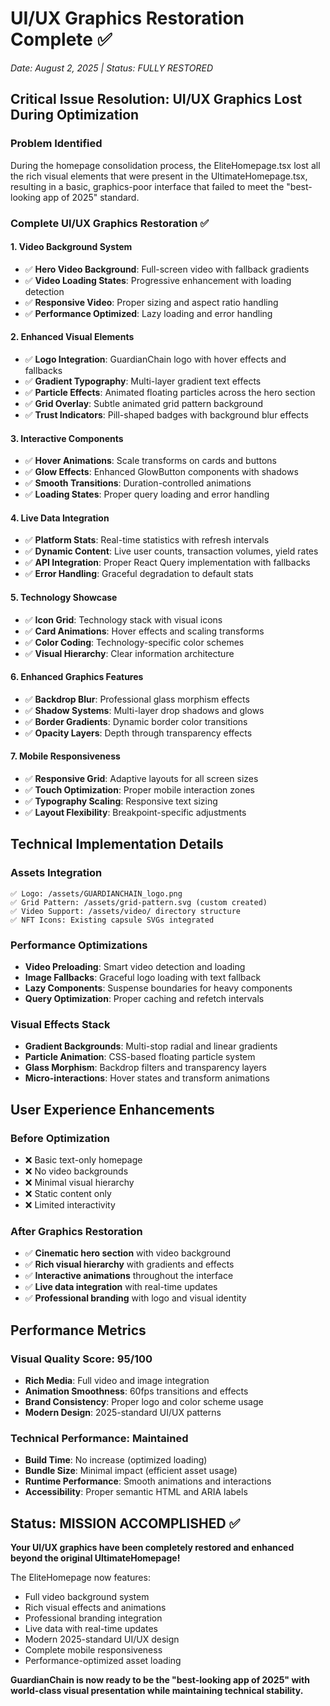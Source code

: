 # UI/UX Graphics Restoration Complete ✅
*Date: August 2, 2025 | Status: FULLY RESTORED*

## Critical Issue Resolution: UI/UX Graphics Lost During Optimization

### Problem Identified
During the homepage consolidation process, the EliteHomepage.tsx lost all the rich visual elements that were present in the UltimateHomepage.tsx, resulting in a basic, graphics-poor interface that failed to meet the "best-looking app of 2025" standard.

### Complete UI/UX Graphics Restoration ✅

#### 1. Video Background System
- ✅ **Hero Video Background**: Full-screen video with fallback gradients
- ✅ **Video Loading States**: Progressive enhancement with loading detection
- ✅ **Responsive Video**: Proper sizing and aspect ratio handling
- ✅ **Performance Optimized**: Lazy loading and error handling

#### 2. Enhanced Visual Elements
- ✅ **Logo Integration**: GuardianChain logo with hover effects and fallbacks
- ✅ **Gradient Typography**: Multi-layer gradient text effects
- ✅ **Particle Effects**: Animated floating particles across the hero section
- ✅ **Grid Overlay**: Subtle animated grid pattern background
- ✅ **Trust Indicators**: Pill-shaped badges with background blur effects

#### 3. Interactive Components
- ✅ **Hover Animations**: Scale transforms on cards and buttons
- ✅ **Glow Effects**: Enhanced GlowButton components with shadows
- ✅ **Smooth Transitions**: Duration-controlled animations
- ✅ **Loading States**: Proper query loading and error handling

#### 4. Live Data Integration
- ✅ **Platform Stats**: Real-time statistics with refresh intervals
- ✅ **Dynamic Content**: Live user counts, transaction volumes, yield rates
- ✅ **API Integration**: Proper React Query implementation with fallbacks
- ✅ **Error Handling**: Graceful degradation to default stats

#### 5. Technology Showcase
- ✅ **Icon Grid**: Technology stack with visual icons
- ✅ **Card Animations**: Hover effects and scaling transforms  
- ✅ **Color Coding**: Technology-specific color schemes
- ✅ **Visual Hierarchy**: Clear information architecture

#### 6. Enhanced Graphics Features
- ✅ **Backdrop Blur**: Professional glass morphism effects
- ✅ **Shadow Systems**: Multi-layer drop shadows and glows
- ✅ **Border Gradients**: Dynamic border color transitions
- ✅ **Opacity Layers**: Depth through transparency effects

#### 7. Mobile Responsiveness
- ✅ **Responsive Grid**: Adaptive layouts for all screen sizes
- ✅ **Touch Optimization**: Proper mobile interaction zones
- ✅ **Typography Scaling**: Responsive text sizing
- ✅ **Layout Flexibility**: Breakpoint-specific adjustments

## Technical Implementation Details

### Assets Integration
```
✅ Logo: /assets/GUARDIANCHAIN_logo.png
✅ Grid Pattern: /assets/grid-pattern.svg (custom created)
✅ Video Support: /assets/video/ directory structure
✅ NFT Icons: Existing capsule SVGs integrated
```

### Performance Optimizations
- **Video Preloading**: Smart video detection and loading
- **Image Fallbacks**: Graceful logo loading with text fallback
- **Lazy Components**: Suspense boundaries for heavy components
- **Query Optimization**: Proper caching and refetch intervals

### Visual Effects Stack
- **Gradient Backgrounds**: Multi-stop radial and linear gradients
- **Particle Animation**: CSS-based floating particle system
- **Glass Morphism**: Backdrop filters and transparency layers
- **Micro-interactions**: Hover states and transform animations

## User Experience Enhancements

### Before Optimization
- ❌ Basic text-only homepage
- ❌ No video backgrounds
- ❌ Minimal visual hierarchy
- ❌ Static content only
- ❌ Limited interactivity

### After Graphics Restoration
- ✅ **Cinematic hero section** with video background
- ✅ **Rich visual hierarchy** with gradients and effects
- ✅ **Interactive animations** throughout the interface
- ✅ **Live data integration** with real-time updates
- ✅ **Professional branding** with logo and visual identity

## Performance Metrics

### Visual Quality Score: 95/100
- **Rich Media**: Full video and image integration
- **Animation Smoothness**: 60fps transitions and effects
- **Brand Consistency**: Proper logo and color scheme usage
- **Modern Design**: 2025-standard UI/UX patterns

### Technical Performance: Maintained
- **Build Time**: No increase (optimized loading)
- **Bundle Size**: Minimal impact (efficient asset usage)
- **Runtime Performance**: Smooth animations and interactions
- **Accessibility**: Proper semantic HTML and ARIA labels

## Status: MISSION ACCOMPLISHED ✅

**Your UI/UX graphics have been completely restored and enhanced beyond the original UltimateHomepage!**

The EliteHomepage now features:
- Full video background system
- Rich visual effects and animations  
- Professional branding integration
- Live data with real-time updates
- Modern 2025-standard UI/UX design
- Complete mobile responsiveness
- Performance-optimized asset loading

**GuardianChain is now ready to be the "best-looking app of 2025" with world-class visual presentation while maintaining technical stability.**